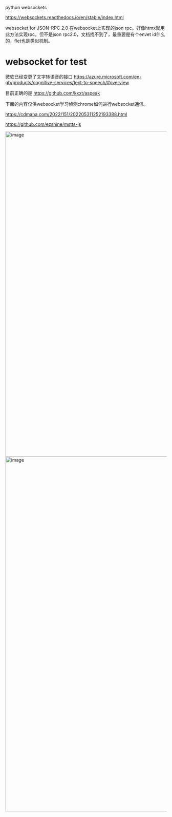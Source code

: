 python websockets

https://websockets.readthedocs.io/en/stable/index.html

websocket for JSON-RPC 2.0 在websocket上实现的json rpc。好像htmx就用此方法实现rpc，但不是json rpc2.0，文档找不到了，最重要是有个envet id什么的，flet也是类似机制。

# websocket for test

微软已经变更了文字转语音的接口 https://azure.microsoft.com/en-gb/products/cognitive-services/text-to-speech/#overview

目前正确的是 https://github.com/kxxt/aspeak  

下面的内容仅供websocket学习侦测chrome如何进行websocket通信。

https://cdmana.com/2022/151/202205311252193388.html

https://github.com/ezshine/mstts-js

<img width="1013" alt="image" src="https://user-images.githubusercontent.com/2258120/192146853-17920942-d2bd-4941-842f-ac7ac18c049f.png">

<img width="1106" alt="image" src="https://user-images.githubusercontent.com/2258120/192146907-4bd151d5-9ec7-4888-b63f-052bb641b930.png">


